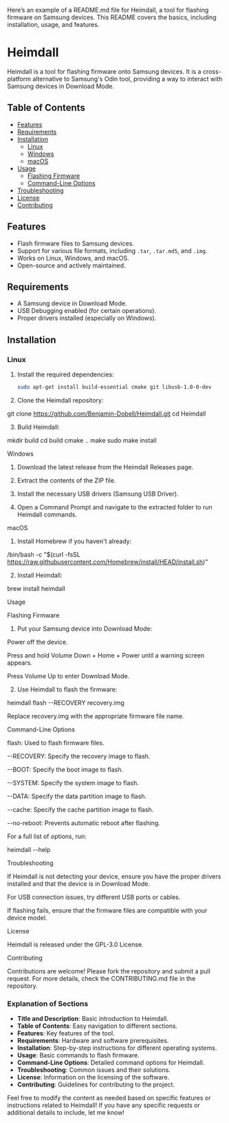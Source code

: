 Here’s an example of a README.md file for Heimdall, a tool for flashing firmware on Samsung devices. This README covers the basics, including installation, usage, and features.

# Heimdall

Heimdall is a tool for flashing firmware onto Samsung devices. It is a cross-platform alternative to Samsung's Odin tool, providing a way to interact with Samsung devices in Download Mode.

## Table of Contents

- [Features](#features)
- [Requirements](#requirements)
- [Installation](#installation)
  - [Linux](#linux)
  - [Windows](#windows)
  - [macOS](#macos)
- [Usage](#usage)
  - [Flashing Firmware](#flashing-firmware)
  - [Command-Line Options](#command-line-options)
- [Troubleshooting](#troubleshooting)
- [License](#license)
- [Contributing](#contributing)

## Features

- Flash firmware files to Samsung devices.
- Support for various file formats, including `.tar`, `.tar.md5`, and `.img`.
- Works on Linux, Windows, and macOS.
- Open-source and actively maintained.

## Requirements

- A Samsung device in Download Mode.
- USB Debugging enabled (for certain operations).
- Proper drivers installed (especially on Windows).

## Installation

### Linux

1. Install the required dependencies:
   ```bash
   sudo apt-get install build-essential cmake git libusb-1.0-0-dev

2. Clone the Heimdall repository:

git clone https://github.com/Benjamin-Dobell/Heimdall.git
cd Heimdall


3. Build Heimdall:

mkdir build
cd build
cmake ..
make
sudo make install



Windows

1. Download the latest release from the Heimdall Releases page.


2. Extract the contents of the ZIP file.


3. Install the necessary USB drivers (Samsung USB Driver).


4. Open a Command Prompt and navigate to the extracted folder to run Heimdall commands.



macOS

1. Install Homebrew if you haven't already:

/bin/bash -c "$(curl -fsSL https://raw.githubusercontent.com/Homebrew/install/HEAD/install.sh)"


2. Install Heimdall:

brew install heimdall



Usage

Flashing Firmware

1. Put your Samsung device into Download Mode:

Power off the device.

Press and hold Volume Down + Home + Power until a warning screen appears.

Press Volume Up to enter Download Mode.



2. Use Heimdall to flash the firmware:

heimdall flash --RECOVERY recovery.img

Replace recovery.img with the appropriate firmware file name.



Command-Line Options

flash: Used to flash firmware files.

--RECOVERY: Specify the recovery image to flash.

--BOOT: Specify the boot image to flash.

--SYSTEM: Specify the system image to flash.

--DATA: Specify the data partition image to flash.

--cache: Specify the cache partition image to flash.

--no-reboot: Prevents automatic reboot after flashing.


For a full list of options, run:

heimdall --help

Troubleshooting

If Heimdall is not detecting your device, ensure you have the proper drivers installed and that the device is in Download Mode.

For USB connection issues, try different USB ports or cables.

If flashing fails, ensure that the firmware files are compatible with your device model.


License

Heimdall is released under the GPL-3.0 License.

Contributing

Contributions are welcome! Please fork the repository and submit a pull request. For more details, check the CONTRIBUTING.md file in the repository.

### Explanation of Sections

- **Title and Description**: Basic introduction to Heimdall.
- **Table of Contents**: Easy navigation to different sections.
- **Features**: Key features of the tool.
- **Requirements**: Hardware and software prerequisites.
- **Installation**: Step-by-step instructions for different operating systems.
- **Usage**: Basic commands to flash firmware.
- **Command-Line Options**: Detailed command options for Heimdall.
- **Troubleshooting**: Common issues and their solutions.
- **License**: Information on the licensing of the software.
- **Contributing**: Guidelines for contributing to the project.

Feel free to modify the content as needed based on specific features or instructions related to Heimdall! If you have any specific requests or additional details to include, let me know!

